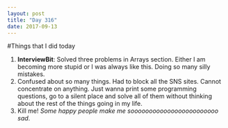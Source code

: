 ```yaml
---
layout: post
title: "Day 316"
date: 2017-09-13
---
```

#Things that I did today
1. **InterviewBit**: Solved three problems in Arrays section. Either I am becoming more stupid or I was always like this. Doing so many silly mistakes. 
2. Confused about so many things. Had to block all the SNS sites. Cannot concentrate on anything. Just wanna print some programming questions, go to a silent place and solve all of them without thinking about the rest of the things going in my life. 
3. Kill me! *Some happy people make me soooooooooooooooooooooooo sad*.
